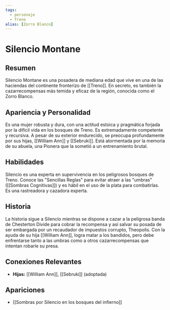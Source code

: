 ```yaml
---
tags:
  - personaje
  - Treno
alias: [Zorro Blanco]
---
```


# Silencio Montane

## Resumen
Silencio Montane es una posadera de mediana edad que vive en una de las haciendas del continente fronterizo de [[Treno]]. En secreto, es también la cazarrecompensas más temida y eficaz de la región, conocida como el Zorro Blanco.

## Apariencia y Personalidad
Es una mujer robusta y dura, con una actitud estoica y pragmática forjada por la difícil vida en los bosques de Treno. Es extremadamente competente y recursiva. A pesar de su exterior endurecido, se preocupa profundamente por sus hijas, [[William Ann]] y [[Sebruki]]. Está atormentada por la memoria de su abuela, una Pionera que la sometió a un entrenamiento brutal.

## Habilidades
Silencio es una experta en supervivencia en los peligrosos bosques de Treno. Conoce las "Sencillas Reglas" para evitar atraer a las "umbras" ([[Sombras Cognitivas]]) y es hábil en el uso de la plata para combatirlas. Es una rastreadora y cazadora experta.

## Historia
La historia sigue a Silencio mientras se dispone a cazar a la peligrosa banda de Chesterton Divide para cobrar la recompensa y así salvar su posada de ser embargada por un recaudador de impuestos corrupto, Theopolis. Con la ayuda de su hija [[William Ann]], logra matar a los bandidos, pero debe enfrentarse tanto a las umbras como a otros cazarrecompensas que intentan robarle su presa.

## Conexiones Relevantes
* **Hijas:** [[William Ann]], [[Sebruki]] (adoptada)

## Apariciones
* [[Sombras por Silencio en los bosques del infierno]]
